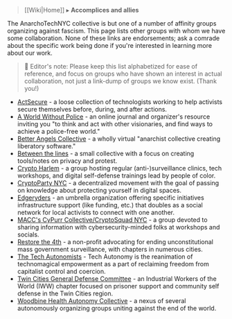 > [[Wiki|Home]] ▸ **Accomplices and allies**

The AnarchoTechNYC collective is but one of a number of affinity groups organizing against fascism. This page lists other groups with whom we have some collaboration. None of these links are endorsements; ask a comrade about the specific work being done if you're interested in learning more about our work.

> 📝 Editor's note: Please keep this list alphabetized for ease of reference, and focus on groups who have shown an interest in actual collaboration, not just a link-dump of groups we know exist. (Thank you!)

* [ActSecure](https://actsecure.org/) - a loose collection of technologists working to help activists secure themselves before, during, and after actions.
* [A World Without Police](http://aworldwithoutpolice.org) - an online journal and organizer's resource inviting you "to think and act with other visionaries, and find ways to achieve a police-free world."
* [Better Angels Collective](https://betterangels.github.io/) - a wholly virtual "anarchist collective creating liberatory software."
* [Between the lines](http://betweenthelines.github.io/) - a small collective with a focus on creating tools/notes on privacy and protest.
* [Crypto Harlem](https://www.facebook.com/cryptoharlem) - a group hosting regular (anti-)surveillance clinics, tech workshops, and digital self-defense trainings lead by people of color.
* [CryptoParty NYC](https://www.cryptoparty.in/nyc) - a decentralized movement with the goal of passing on knowledge about protecting yourself in digital spaces.
* [Edgeryders](https://edgeryders.eu/) - an umbrella organization offering specific initiatives infrastructure support (like funding, etc.) that doubles as a social network for local activists to connect with one another.
* [MACC's CyPurr Collective/CryptoSquad NYC](http://macc.nyc/groups) - a group devoted to sharing information with cybersecurity-minded folks at workshops and socials.
* [Restore the 4th](https://restorethe4th.com/) - a non-profit advocating for ending unconstitutional mass government surveillance, with chapters in numerous cities.
* [The Tech Autonomists](https://tech-autonomy.com/) - Tech Autonomy is the reanimation of technomagical empowerment as a part of reclaiming freedom from capitalist control and coercion.
* [Twin Cities General Defense Committee](https://twincitiesgdc.org/) - an Industrial Workers of the World (IWW) chapter focused on prisoner support and community self defense in the Twin Cities region.
* [Woodbine Health Autonomy Collective](http://woodbine.nyc/) - a nexus of several autonomously organizing groups uniting against the end of the world.